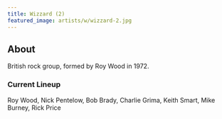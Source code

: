 ```yaml
---
title: Wizzard (2)
featured_image: artists/w/wizzard-2.jpg
---
```

## About

British rock group, formed by Roy Wood in 1972. 


### Current Lineup

Roy Wood, Nick Pentelow, Bob Brady, Charlie Grima, Keith Smart, Mike Burney, Rick Price

